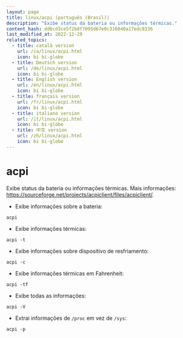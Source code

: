 ```yaml
---
layout: page
title: linux/acpi (português (Brasil))
description: "Exibe status da bateria ou informações térmicas."
content_hash: dd6cd3ce5f2b8f7095d67e0c316040a17edc8336
last_modified_at: 2022-12-29
related_topics:
  - title: català version
    url: /ca/linux/acpi.html
    icon: bi bi-globe
  - title: Deutsch version
    url: /de/linux/acpi.html
    icon: bi bi-globe
  - title: English version
    url: /en/linux/acpi.html
    icon: bi bi-globe
  - title: français version
    url: /fr/linux/acpi.html
    icon: bi bi-globe
  - title: italiano version
    url: /it/linux/acpi.html
    icon: bi bi-globe
  - title: 中文 version
    url: /zh/linux/acpi.html
    icon: bi bi-globe
---
```

# acpi

Exibe status da bateria ou informações térmicas.
Mais informações: <https://sourceforge.net/projects/acpiclient/files/acpiclient/>.

- Exibe informações sobre a bateria:

`acpi`

- Exibe informações térmicas:

`acpi -t`

- Exibe informações sobre dispositivo de resfriamento:

`acpi -c`

- Exibe informações térmicas em Fahrenheit:

`acpi -tf`

- Exibe todas as informações:

`acpi -V`

- Extrai informações de `/proc` em vez de `/sys`:

`acpi -p`
